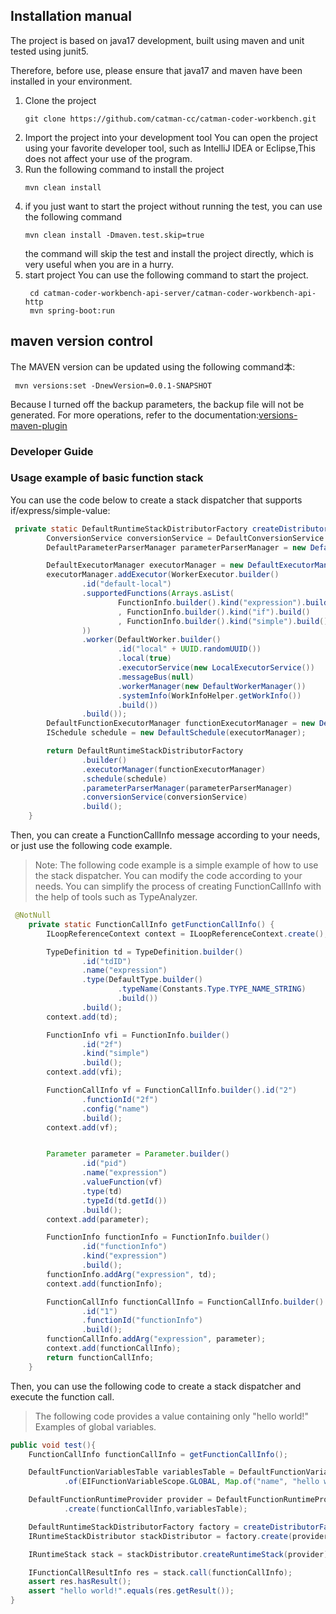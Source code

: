 ## Installation manual
The project is based on java17 development, built using maven and unit tested using junit5.

Therefore, before use, please ensure that java17 and maven have been installed in your environment.

1. Clone the project
    ```shell
    git clone https://github.com/catman-cc/catman-coder-workbench.git
    ```
2. Import the project into your development tool
    You can open the project using your favorite developer tool, such as IntelliJ IDEA or Eclipse,This does not affect your use of the program.
3. Run the following command to install the project
    ```shell
    mvn clean install
    ```
4. if you just want to start the project without running the test, you can use the following command
    ```shell
    mvn clean install -Dmaven.test.skip=true
    ```
   the command will skip the test and install the project directly, which is very useful when you are in a hurry.
5. start project
   You can use the following command to start the project.
   ```shell
    cd catman-coder-workbench-api-server/catman-coder-workbench-api-http
    mvn spring-boot:run
    ```

## maven version control
The MAVEN version can be updated using the following command本:
```shell
 mvn versions:set -DnewVersion=0.0.1-SNAPSHOT  
```
Because I turned off the backup parameters, the backup file will not be generated.
For more operations, refer to the documentation:[versions-maven-plugin](https://www.mojohaus.org/versions-maven-plugin/usage.html)

### Developer Guide
###  Usage example of basic function stack

You can use the code below to create a stack dispatcher that supports if/express/simple-value:

```java
 private static DefaultRuntimeStackDistributorFactory createDistributorFactory() {
        ConversionService conversionService = DefaultConversionService.getSharedInstance();
        DefaultParameterParserManager parameterParserManager = new DefaultParameterParserManager();

        DefaultExecutorManager executorManager = new DefaultExecutorManager();
        executorManager.addExecutor(WorkerExecutor.builder()
                .id("default-local")
                .supportedFunctions(Arrays.asList(
                        FunctionInfo.builder().kind("expression").build()
                        , FunctionInfo.builder().kind("if").build()
                        , FunctionInfo.builder().kind("simple").build()
                ))
                .worker(DefaultWorker.builder()
                        .id("local" + UUID.randomUUID())
                        .local(true)
                        .executorService(new LocalExecutorService())
                        .messageBus(null)
                        .workerManager(new DefaultWorkerManager())
                        .systemInfo(WorkInfoHelper.getWorkInfo())
                        .build())
                .build());
        DefaultFunctionExecutorManager functionExecutorManager = new DefaultFunctionExecutorManager();
        ISchedule schedule = new DefaultSchedule(executorManager);

        return DefaultRuntimeStackDistributorFactory
                .builder()
                .executorManager(functionExecutorManager)
                .schedule(schedule)
                .parameterParserManager(parameterParserManager)
                .conversionService(conversionService)
                .build();
    }
```
Then, you can create a FunctionCallInfo message according to your needs, or just use the following code example.

> Note: The following code example is a simple example of how to use the stack dispatcher. You can modify the code according to your needs.
> You can simplify the process of creating FunctionCallInfo with the help of tools such as TypeAnalyzer.

```java
 @NotNull
    private static FunctionCallInfo getFunctionCallInfo() {
        ILoopReferenceContext context = ILoopReferenceContext.create();

        TypeDefinition td = TypeDefinition.builder()
                .id("tdID")
                .name("expression")
                .type(DefaultType.builder()
                        .typeName(Constants.Type.TYPE_NAME_STRING)
                        .build())
                .build();
        context.add(td);

        FunctionInfo vfi = FunctionInfo.builder()
                .id("2f")
                .kind("simple")
                .build();
        context.add(vfi);

        FunctionCallInfo vf = FunctionCallInfo.builder().id("2")
                .functionId("2f")
                .config("name")
                .build();
        context.add(vf);


        Parameter parameter = Parameter.builder()
                .id("pid")
                .name("expression")
                .valueFunction(vf)
                .type(td)
                .typeId(td.getId())
                .build();
        context.add(parameter);

        FunctionInfo functionInfo = FunctionInfo.builder()
                .id("functionInfo")
                .kind("expression")
                .build();
        functionInfo.addArg("expression", td);
        context.add(functionInfo);

        FunctionCallInfo functionCallInfo = FunctionCallInfo.builder()
                .id("1")
                .functionId("functionInfo")
                .build();
        functionCallInfo.addArg("expression", parameter);
        context.add(functionCallInfo);
        return functionCallInfo;
    }
```

Then, you can use the following code to create a stack dispatcher and execute the function call.

> The following code provides a value containing only "hello world!" Examples of global variables.

```java
public void test(){
    FunctionCallInfo functionCallInfo = getFunctionCallInfo();

    DefaultFunctionVariablesTable variablesTable = DefaultFunctionVariablesTable
            .of(EIFunctionVariableScope.GLOBAL, Map.of("name", "hello world!"));

    DefaultFunctionRuntimeProvider provider = DefaultFunctionRuntimeProvider
            .create(functionCallInfo,variablesTable);

    DefaultRuntimeStackDistributorFactory factory = createDistributorFactory();
    IRuntimeStackDistributor stackDistributor = factory.create(provider);

    IRuntimeStack stack = stackDistributor.createRuntimeStack(provider);

    IFunctionCallResultInfo res = stack.call(functionCallInfo);
    assert res.hasResult();
    assert "hello world!".equals(res.getResult());
}
```

